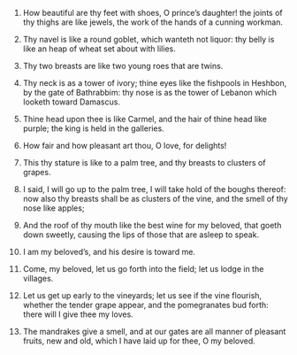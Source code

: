 1. How beautiful are thy feet with shoes, O prince’s daughter! the
joints of thy thighs are like jewels, the work of the hands of a
cunning workman.

2. Thy navel is like a round goblet, which wanteth not liquor: thy
belly is like an heap of wheat set about with lilies.

3. Thy two breasts are like two young roes that are twins.

4. Thy neck is as a tower of ivory; thine eyes like the fishpools in
Heshbon, by the gate of Bathrabbim: thy nose is as the tower of
Lebanon which looketh toward Damascus.

5. Thine head upon thee is like Carmel, and the hair of thine head
like purple; the king is held in the galleries.

6. How fair and how pleasant art thou, O love, for delights!

7. This thy stature is like to a palm tree, and thy breasts to clusters
of grapes.

8. I said, I will go up to the palm tree, I will take hold of the
boughs thereof: now also thy breasts shall be as clusters of the vine,
and the smell of thy nose like apples;

9. And the roof of thy mouth
like the best wine for my beloved, that goeth down sweetly, causing
the lips of those that are asleep to speak.

10. I am my beloved’s, and his desire is toward me.

11. Come, my beloved, let us go forth into the field; let us lodge in
the villages.

12. Let us get up early to the vineyards; let us see if the vine
flourish, whether the tender grape appear, and the pomegranates bud
forth: there will I give thee my loves.

13. The mandrakes give a smell, and at our gates are all manner of
pleasant fruits, new and old, which I have laid up for thee, O my
beloved.